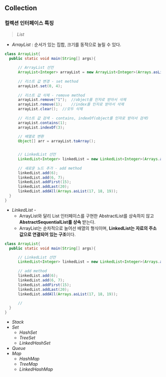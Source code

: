## Collection
### **컬렉션 인터페이스 특징**
> *List*
* *ArrayList* : 순서가 있는 집합, 크기를 동적으로 늘릴 수 있다.
```java
class ArrayList{
  public static void main(String[] args){
      
      // ArrayList 선언
      ArrayList<Integer> arrayList = new ArrayList<Integer>(Arrays.asList(1, 2, 3, 4, 5));
  
      // 리스트 값 변경 - set method
      arrayList.set(0, 4);
  
      // 리스트 값 삭제 - remove method
      arrayList.remove("1");  //object를 인자로 받아서 삭제
      arrayList.remove(1);    //index를 인자로 받아서 삭제
      arrayList.clear();  //모두 삭제
  
      // 리스트 값 검색 - contains, indexOf(object를 인자로 받아서 검색)
      arrayList.contains(1);
      arrayList.indexOf(3);
      
      // 배열로 변환
      Object[] arr = arrayList.toArray();


      // LinkedList 선언
      LinkedList<Integer> linkedList = new LinkedList<Integer>(Arrays.asList(1, 2, 3, 4, 5));
  
      // 새로운 노드 추가 - add method
      linkedList.add(6);
      linkedList.add(6, 7);
      linkedList.addFirst(15);
      linkedList.addLast(20);
      linkedList.addAll(Arrays.asList(17, 18, 19));
  }
}
```

* *LinkedList* - 
  * ArrayList와 달리 List 인터페이스를 구현한 AbstractList를 상속하지 않고 **AbstractSequentialList를 상속** 받는다.
  * ArrayList는 순차적으로 늘어선 배열의 형식이며, **LinkedList는 자료의 주소 값으로 연결되어 있는 구조**이다.
```java
class ArrayList{
  public static void main(String[] args){

      // LinkedList 선언
      LinkedList<Integer> linkedList = new LinkedList<Integer>(Arrays.asList(1, 2, 3, 4, 5));
  
      // add method
      linkedList.add(6);
      linkedList.add(6, 7);
      linkedList.addFirst(15);
      linkedList.addLast(20);
      linkedList.addAll(Arrays.asList(17, 18, 19));
      
      // 
  }
}
```
* *Stack*
* *Set*
  * *HashSet*
  * *TreeSet*
  * *LinkedHashSet*
* *Queue*
* *Map*
  * *HashMap*
  * *TreeMap*
  * *LinkedHashMap*